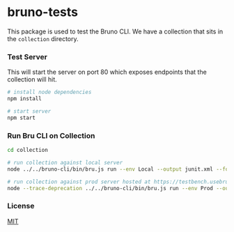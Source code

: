 # bruno-tests

This package is used to test the Bruno CLI.
We have a collection that sits in the `collection` directory.

### Test Server

This will start the server on port 80 which exposes endpoints that the collection will hit.

```bash
# install node dependencies
npm install

# start server
npm start
```

### Run Bru CLI on Collection

```bash
cd collection

# run collection against local server
node ../../bruno-cli/bin/bru.js run --env Local --output junit.xml --format junit

# run collection against prod server hosted at https://testbench.usebruno.com
node --trace-deprecation ../../bruno-cli/bin/bru.js run --env Prod --output junit.xml --format junit
```

### License

[MIT](LICENSE)
